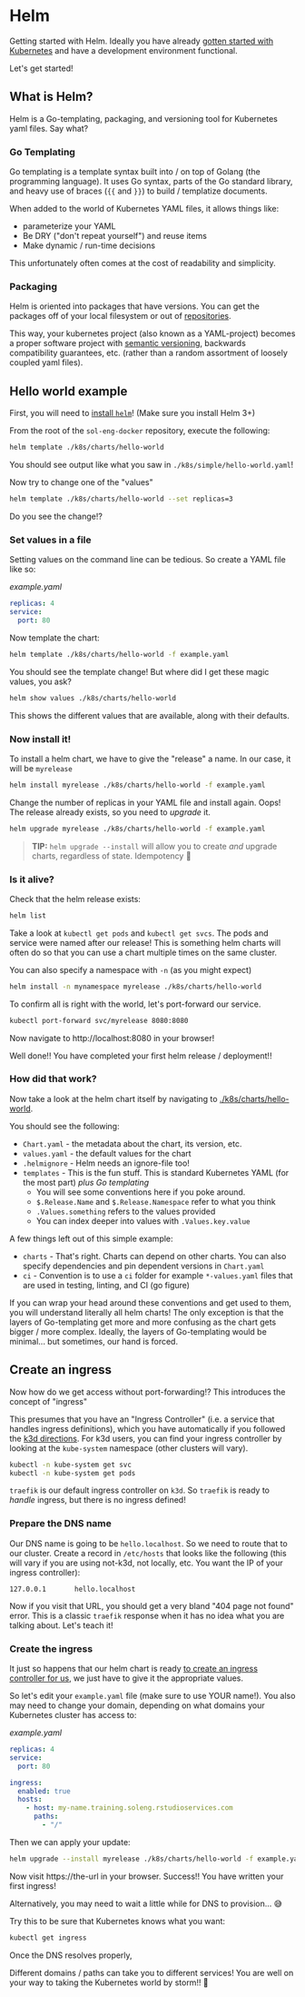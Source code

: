 # Helm

Getting started with Helm. Ideally you have already [gotten started with
Kubernetes](../k8s.md#getting-started-with-kubernetes) and have a development
environment functional.

Let's get started!

## What is Helm?

Helm is a Go-templating, packaging, and versioning tool for Kubernetes yaml
files. Say what?

### Go Templating

Go templating is a template syntax built into / on top of Golang (the programming language).
It uses Go syntax, parts of the Go standard library, and heavy use of braces (`{{` and `}}`) to
build / templatize documents.

When added to the world of Kubernetes YAML files, it allows things like:
  - parameterize your YAML
  - Be DRY ("don't repeat yourself") and reuse items
  - Make dynamic / run-time decisions

This unfortunately often comes at the cost of readability and simplicity.

### Packaging

Helm is oriented into packages that have versions. You can get the packages off of
your local filesystem or out of [repositories]().

This way, your kubernetes project (also known as a YAML-project)  becomes a
proper software project with [semantic versioning](), backwards compatibility
guarantees, etc. (rather than a random assortment of loosely coupled yaml files).

## Hello world example

First, you will need to [install `helm`]()! (Make sure you install Helm 3+)

From the root of the `sol-eng-docker` repository, execute the following:

```bash
helm template ./k8s/charts/hello-world
```

You should see output like what you saw in `./k8s/simple/hello-world.yaml`!

Now try to change one of the "values"

```bash
helm template ./k8s/charts/hello-world --set replicas=3
```

Do you see the change!?

### Set values in a file

Setting values on the command line can be tedious. So create a YAML file like so:

_example.yaml_
```yaml
replicas: 4
service:
  port: 80
```

Now template the chart:

```bash
helm template ./k8s/charts/hello-world -f example.yaml
```

You should see the template change! But where did I get these magic values, you ask?

```bash
helm show values ./k8s/charts/hello-world
```

This shows the different values that are available, along with their defaults.

### Now install it!

To install a helm chart, we have to give the "release" a name. In our case, it will be
`myrelease`

```bash
helm install myrelease ./k8s/charts/hello-world -f example.yaml
```

Change the number of replicas in your YAML file and install again. Oops! The release already exists,
so you need to _upgrade_ it.

```bash
helm upgrade myrelease ./k8s/charts/hello-world -f example.yaml
```

> **TIP:** `helm upgrade --install` will allow you to create _and_ upgrade charts, regardless of state. Idempotency 🎉

### Is it alive?

Check that the helm release exists:

```bash
helm list
```

Take a look at `kubectl get pods` and `kubectl get svcs`. The pods and service were named after our release!
This is something helm charts will often do so that you can use a chart multiple times on the same cluster.

You can also specify a namespace with `-n` (as you might expect)

```bash
helm install -n mynamespace myrelease ./k8s/charts/hello-world
```

To confirm all is right with the world, let's port-forward our service.

```bash
kubectl port-forward svc/myrelease 8080:8080
```

Now navigate to http://localhost:8080 in your browser!

Well done!! You have completed your first helm release / deployment!!

### How did that work?

Now take a look at the helm chart itself by navigating to [./k8s/charts/hello-world](../../k8s/charts/hello-world).

You should see the following:

- `Chart.yaml` - the metadata about the chart, its version, etc.
- `values.yaml` - the default values for the chart
- `.helmignore` - Helm needs an ignore-file too!
- `templates` - This is the fun stuff. This is standard Kubernetes YAML (for the most part) _plus Go templating_
    - You will see some conventions here if you poke around.
    - `$.Release.Name` and `$.Release.Namespace` refer to what you think
    - `.Values.something` refers to the values provided
    - You can index deeper into values with `.Values.key.value`

A few things left out of this simple example:

- `charts` - That's right. Charts can depend on other charts. You can also specify dependencies and pin dependent
  versions in `Chart.yaml`
- `ci` - Convention is to use a `ci` folder for example `*-values.yaml` files that are used in testing, linting, and
  CI (go figure)
  
If you can wrap your head around these conventions and get used to them, you will understand literally all helm charts!
The only exception is that the layers of Go-templating get more and more confusing as the chart gets bigger / more complex.
Ideally, the layers of Go-templating would be minimal... but sometimes, our hand is forced.

## Create an ingress

Now how do we get access without port-forwarding!? This introduces the concept of "ingress"

This presumes that you have an "Ingress Controller" (i.e. a service that handles ingress definitions),
which you have automatically if you followed the [k3d directions](./k3d.md). For k3d users, you can
find your ingress controller by looking at the `kube-system` namespace (other clusters will vary).

```bash
kubectl -n kube-system get svc
kubectl -n kube-system get pods
```

`traefik` is our default ingress controller on `k3d`. So `traefik` is ready to _handle_ ingress, but
there is no ingress defined!

### Prepare the DNS name

Our DNS name is going to be `hello.localhost`. So we need to route that to our cluster. Create a record in `/etc/hosts`
that looks like the following (this will vary if you are using not-k3d, not locally, etc. You want the IP of your
ingress controller):

```
127.0.0.1       hello.localhost
```

Now if you visit that URL, you should get a very bland "404 page not found" error. This is a classic `traefik` response
when it has no idea what you are talking about. Let's teach it!

### Create the ingress

It just so happens that our helm chart is
ready [to create an ingress controller for us](../../k8s/charts/hello-world/templates/ingress.yaml), we just
have to give it the appropriate values.

So let's edit your `example.yaml` file (make sure to use YOUR name!). You also may need to change your domain, depending
on what domains your Kubernetes cluster has access to:

_example.yaml_
```yaml
replicas: 4
service:
  port: 80

ingress:
  enabled: true
  hosts:
    - host: my-name.training.soleng.rstudioservices.com
      paths:
        - "/"
```

Then we can apply your update:

```bash
helm upgrade --install myrelease ./k8s/charts/hello-world -f example.yaml
```

Now visit https://the-url in your browser. Success!! You have written your first ingress!

Alternatively, you may need to wait a little while for DNS to provision... 😅

Try this to be sure that Kubernetes knows what you want:
```bash
kubectl get ingress
```

Once the DNS resolves properly, 

Different domains / paths can take you to different services! You are well on your way to taking
the Kubernetes world by storm!! 🎉
